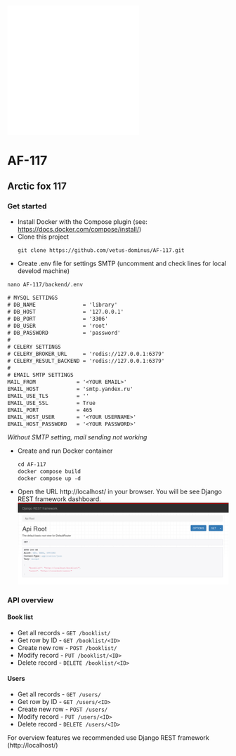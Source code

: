 <img
  src="_img/af-117.svg"
  alt="Arctic fox 117"
  title="Arctic fox 117"
  style="display: inline-block; margin: 0 auto; max-width: 300px">
# AF-117
## Arctic fox 117
### Get started
- Install Docker with the Compose plugin (see: https://docs.docker.com/compose/install/)
- Clone this project
  ```shell
  git clone https://github.com/vetus-dominus/AF-117.git
  ```
- Create .env file for settings SMTP (uncomment and check lines for local develod machine)
```shell
nano AF-117/backend/.env
```
```text
# MYSQL SETTINGS
# DB_NAME               = 'library'
# DB_HOST               = '127.0.0.1'
# DB_PORT               = '3306'
# DB_USER               = 'root'
# DB_PASSWORD           = 'password'
#
# CELERY SETTINGS
# CELERY_BROKER_URL     = 'redis://127.0.0.1:6379'
# CELERY_RESULT_BACKEND = 'redis://127.0.0.1:6379'
#
# EMAIL SMTP SETTINGS
MAIL_FROM             = '<YOUR EMAIL>'
EMAIL_HOST            = 'smtp.yandex.ru'
EMAIL_USE_TLS         = ''
EMAIL_USE_SSL         = True
EMAIL_PORT            = 465
EMAIL_HOST_USER       = '<YOUR USERNAME>'
EMAIL_HOST_PASSWORD   = '<YOUR PASSWORD>'
```
_Without SMTP setting, mail sending not working_
- Create and run Docker container
  ```shell
  cd AF-117
  docker compose build
  docker compose up -d
  ```
- Open the URL http://localhost/ in your browser.
  You will be see Django REST framework dashboard.
  ![Django REST framework](_img/af-117.png)

### API overview
#### Book list
- Get all records - ```GET /booklist/```
- Get row by ID - ```GET /booklist/<ID>```
- Create new row - ```POST /booklist/```
- Modify record - ```PUT /booklist/<ID>```
- Delete record - ```DELETE /booklist/<ID>```
#### Users
- Get all records - ```GET /users/```
- Get row by ID - ```GET /users/<ID>```
- Create new row - ```POST /users/```
- Modify record - ```PUT /users/<ID>```
- Delete record - ```DELETE /users/<ID>```

For overview features we recommended use Django REST framework (http://localhost/)
